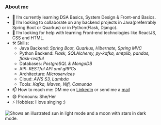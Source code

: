 ### About me
- 🌱 I’m currently learning DSA Basics, System Design & Front-end Basics.
- 👯 I’m looking to collaborate on any backend projects in Java(preferrably Spring Boot or Quarkus) or in Python(Flask, Django).
- 🤔 I’m looking for help with learning Front-end technologies like ReactJS, CSS and HTML.
- ⚒️ Skills:
    - Java Backend: *Spring Boot, Quarkus, Hibernate, Spring MVC*
    - Python Backend: *Flask, SQLAlchemy, py-kafka, smtplib, pandas, flask-restful*
    - Databases: *PostgreSQL & MongoDB*
    - API: *RESTful API and gRPCs*
    - Architecture: *Microservices* 
    - Cloud: *AWS S3, Lambda*
    - Tools: *Kafka, Maven, Nifi, Camunda*
- 📫 How to reach me: DM me on [Linkedin](https://www.linkedin.com/in/shreyaghosh6998) or send me a [mail](shreya.ghosh.6998@gmail.com)
- 😄 Pronouns: She/Her
- ⚡ Hobbies: I love singing :) 
<picture>
  <source media="(prefers-color-scheme: dark)" srcset="https://user-images.githubusercontent.com/25423296/163456776-7f95b81a-f1ed-45f7-b7ab-8fa810d529fa.png">
  <source media="(prefers-color-scheme: light)" srcset="https://user-images.githubusercontent.com/25423296/163456779-a8556205-d0a5-45e2-ac17-42d089e3c3f8.png">
  <img alt="Shows an illustrated sun in light mode and a moon with stars in dark mode." src="https://user-images.githubusercontent.com/25423296/163456779-a8556205-d0a5-45e2-ac17-42d089e3c3f8.png">
</picture>

